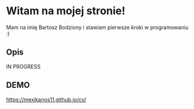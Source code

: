 # Witam na mojej stronie!

Mam na imię Bartosz Bodziony i stawiam pierwsze kroki w programowaniu :) 


## Opis

IN PROGRESS

## DEMO
https://mexikanos11.github.io/cv/
